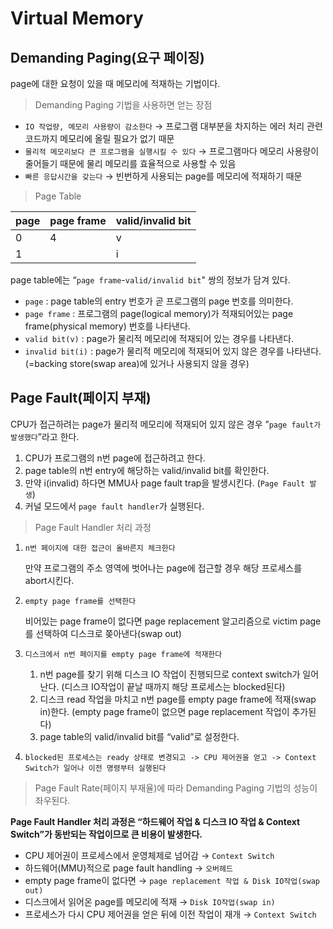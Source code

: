 # Virtual Memory

## Demanding Paging(요구 페이징)

page에 대한 요청이 있을 때 메모리에 적재하는 기법이다.

> Demanding Paging 기법을 사용하면 얻는 장점
> 
- `IO 작업량, 메모리 사용량이 감소한다` → 프로그램 대부분을 차지하는 에러 처리 관련 코드까지 메모리에 올릴 필요가 없기 때문
- `물리적 메모리보다 큰 프로그램을 실행시킬 수 있다` → 프로그램마다 메모리 사용량이 줄어들기 때문에 물리 메모리를 효율적으로 사용할 수 있음
- `빠른 응답시간을 갖는다` → 빈번하게 사용되는 page를 메모리에 적재하기 때문

> Page Table
> 

| page | page frame | valid/invalid bit |
| --- | --- | --- |
| 0 | 4 | v |
| 1 |  | i |

page table에는 “`page frame`-`valid/invalid bit`" 쌍의 정보가 담겨 있다.

- `page` : page table의 entry 번호가 곧 프로그램의 page 번호를 의미한다.
- `page frame` : 프로그램의 page(logical memory)가 적재되어있는 page frame(physical memory) 번호를 나타낸다.
- `valid bit(v)` : page가 물리적 메모리에 적재되어 있는 경우를 나타낸다.
- `invalid bit(i)` : page가 물리적 메모리에 적재되어 있지 않은 경우를 나타낸다.(=backing store(swap area)에 있거나 사용되지 않을 경우)

## Page Fault(페이지 부재)

CPU가 접근하려는 page가 물리적 메모리에 적재되어 있지 않은 경우 ”`page fault가 발생했다`”라고 한다.

1. CPU가 프로그램의 n번 page에 접근하려고 한다.
2. page table의 n번 entry에 해당하는 valid/invalid bit를 확인한다.
3. 만약 i(invalid) 하다면 MMU사 page fault trap을 발생시킨다. (`Page Fault 발생`)
4. 커널 모드에서 `page fault handler`가 실행된다.

> Page Fault Handler 처리 과정
> 
1. `n번 페이지에 대한 접근이 올바른지 체크한다`
    
    만약 프로그램의 주소 영역에 벗어나는 page에 접근할 경우 해당 프로세스를 abort시킨다.
    
2. `empty page frame를 선택한다`
    
    비어있는 page frame이 없다면 page replacement 알고리즘으로 victim page를 선택하여 디스크로 쫒아낸다(swap out)
    
3. `디스크에서 n번 페이지를 empty page frame에 적재한다`
    1. n번 page를 찾기 위해 디스크 IO 작업이 진행되므로 context switch가 일어난다. (디스크 IO작업이 끝날 때까지 해당 프로세스는 blocked된다)
    2. 디스크 read 작업을 마치고 n번 page를 empty page frame에 적재(swap in)한다. (empty page frame이 없으면 page replacement 작업이 추가된다)
    3. page table의 valid/invalid bit를 “valid”로 설정한다.
4. `blocked된 프로세스는 ready 상태로 변경되고 -> CPU 제어권을 얻고 -> Context Switch가 일어나 이전 명령부터 실행된다`

> Page Fault Rate(페이지 부재율)에 따라 Demanding Paging 기법의 성능이 좌우된다.
> 

**Page Fault Handler 처리 과정은 “하드웨어 작업 & 디스크 IO 작업 & Context Switch”가 동반되는 작업이므로 큰 비용이 발생한다.**

- CPU 제어권이 프로세스에서 운영체제로 넘어감 → `Context Switch`
- 하드웨어(MMU)적으로 page fault handling → `오버헤드`
- empty page frame이 없다면 → `page replacement 작업 & Disk IO작업(swap out)`
- 디스크에서 읽어온 page를 메모리에 적재 → `Disk IO작업(swap in)`
- 프로세스가 다시 CPU 제어권을 얻은 뒤에 이전 작업이 재개 → `Context Switch`